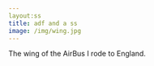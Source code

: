 ```yaml
---
layout:ss
title: adf and a ss
image: /img/wing.jpg
---
```

The wing of the AirBus I rode to England.
